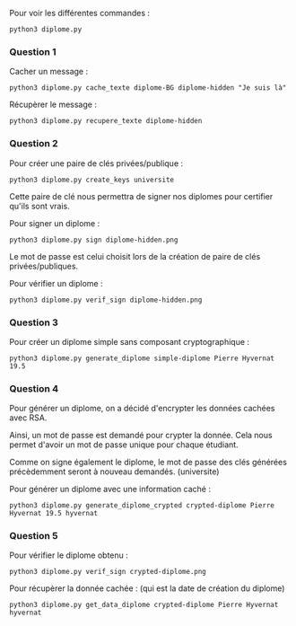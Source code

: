 Pour voir les différentes commandes :

    python3 diplome.py

### Question 1

Cacher un message :

    python3 diplome.py cache_texte diplome-BG diplome-hidden "Je suis là"

Récupèrer le message :

    python3 diplome.py recupere_texte diplome-hidden

### Question 2

Pour créer une paire de clés privées/publique :

    python3 diplome.py create_keys universite

Cette paire de clé nous permettra de signer nos diplomes pour certifier qu'ils sont vrais.

Pour signer un diplome :

    python3 diplome.py sign diplome-hidden.png

Le mot de passe est celui choisit lors de la création de paire de clés privées/publiques.

Pour vérifier un diplome :

    python3 diplome.py verif_sign diplome-hidden.png

### Question 3

Pour créer un diplome simple sans composant cryptographique :

    python3 diplome.py generate_diplome simple-diplome Pierre Hyvernat 19.5

### Question 4

Pour générer un diplome, on a décidé d'encrypter les données cachées avec RSA.

Ainsi, un mot de passe est demandé pour crypter la donnée.
Cela nous permet d'avoir un mot de passe unique pour chaque étudiant.

Comme on signe également le diplome, le mot de passe des clés générées précèdemment seront à nouveau demandés. (universite)

Pour générer un diplome avec une information caché :

    python3 diplome.py generate_diplome_crypted crypted-diplome Pierre Hyvernat 19.5 hyvernat

### Question 5

Pour vérifier le diplome obtenu :

    python3 diplome.py verif_sign crypted-diplome.png

Pour récupèrer la donnée cachée : (qui est la date de création du diplome)

    python3 diplome.py get_data_diplome crypted-diplome Pierre Hyvernat hyvernat

